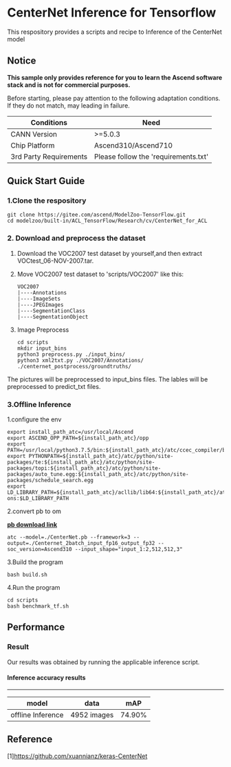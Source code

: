 # CenterNet Inference for Tensorflow
This respository provides a scripts and recipe to Inference of the CenterNet model

## Notice
**This sample only provides reference for you to learn the Ascend software stack and is not for commercial purposes.**

Before starting, please pay attention to the following adaptation conditions. If they do not match, may leading in failure.

| Conditions | Need |
| --- | --- |
| CANN Version | >=5.0.3 |
| Chip Platform| Ascend310/Ascend710 |
| 3rd Party Requirements| Please follow the 'requirements.txt' |

## Quick Start Guide

### 1.Clone the respository

   ```
   git clone https://gitee.com/ascend/ModelZoo-TensorFlow.git
   cd modelzoo/built-in/ACL_TensorFlow/Research/cv/CenterNet_for_ACL
   ```

### 2. Download and preprocess the dataset


1.  Download the VOC2007 test dataset by yourself,and then extract VOCtest_06-NOV-2007.tar.

2.  Move VOC2007 test dataset to 'scripts/VOC2007' like this:

    ```
    VOC2007
    |----Annotations
    |----ImageSets
    |----JPEGImages
    |----SegmentationClass
    |----SegmentationObject

    ```

3.  Image Preprocess
    
    ```
    cd scripts
    mkdir input_bins
    python3 preprocess.py ./input_bins/
    python3 xml2txt.py ./VOC2007/Annotations/ ./centernet_postprocess/groundtruths/

    ```    
The pictures will be preprocessed to input_bins files. The lables will be preprocessed to predict_txt files. 

### 3.Offline Inference
 
1.configure the env

```
export install_path_atc=/usr/local/Ascend
export ASCEND_OPP_PATH=${install_path_atc}/opp
export PATH=/usr/local/python3.7.5/bin:${install_path_atc}/atc/ccec_compiler/bin:${install_path_atc}/atc/bin:/usr/local/sbin:/usr/local/bin:/usr/sbin:/usr/bin
export PYTHONPATH=${install_path_atc}/atc/python/site-packages/te:${install_path_atc}/atc/python/site-packages/topi:${install_path_atc}/atc/python/site-packages/auto_tune.egg:${install_path_atc}/atc/python/site-packages/schedule_search.egg
export LD_LIBRARY_PATH=${install_path_atc}/acllib/lib64:${install_path_atc}/atc/lib64:${install_path_atc}/toolkit/lib64:${install_path_atc}/add-ons:$LD_LIBRARY_PATH
```
   
2.convert pb to om

[**pb download link**](https://modelzoo-train-atc.obs.cn-north-4.myhuaweicloud.com/003_Atc_Models/modelzoo/Research/cv/CenterNet_for_ACL.zip)

```
atc --model=./CenterNet.pb --framework=3 --output=./Centernet_2batch_input_fp16_output_fp32 --soc_version=Ascend310 --input_shape="input_1:2,512,512,3"
```
3.Build the program
```  
bash build.sh
```
4.Run the program
```  
cd scripts
bash benchmark_tf.sh
```

## Performance

### Result

Our results was obtained by running the applicable inference script.

#### Inference accuracy results
--------------------------
|       model       |     data     |   mAP   |
|-------------------|--------------|---------|
| offline Inference | 4952 images  | 74.90%  |


## Reference
[1]https://github.com/xuannianz/keras-CenterNet
